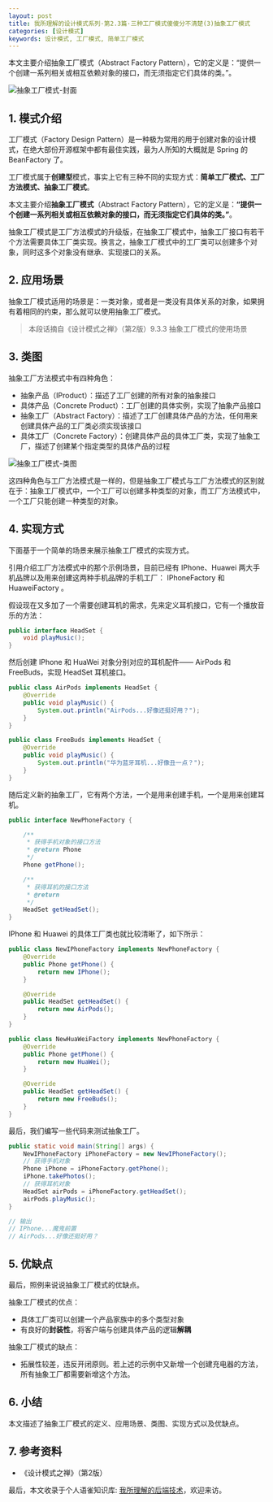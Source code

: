 ```yaml
---
layout: post
title: 我所理解的设计模式系列·第2.3篇·三种工厂模式傻傻分不清楚(3)抽象工厂模式
categories: [设计模式]
keywords: 设计模式, 工厂模式, 简单工厂模式
---
```




本文主要介绍抽象工厂模式（Abstract Factory Pattern），它的定义是：“提供一个创建一系列相关或相互依赖对象的接口，而无须指定它们具体的类。”。



![抽象工厂模式-封面](https://cdn.jsdelivr.net/gh/Planeswalker23/image-storage@master/design-pattern/抽象工厂模式-封面.2gceiyhql1no.jpg)



## 1. 模式介绍

工厂模式（Factory Design Pattern）是一种极为常用的用于创建对象的设计模式，在绝大部份开源框架中都有最佳实践，最为人所知的大概就是 Spring 的 BeanFactory 了。

工厂模式属于**创建型**模式，事实上它有三种不同的实现方式：**简单工厂模式、工厂方法模式、抽象工厂模式**。

本文主要介绍**抽象工厂模式**（Abstract Factory Pattern），它的定义是：**“提供一个创建一系列相关或相互依赖对象的接口，而无须指定它们具体的类。”**。

抽象工厂模式是工厂方法模式的升级版，在抽象工厂模式中，抽象工厂接口有若干个方法需要具体工厂类实现。换言之，抽象工厂模式中的工厂类可以创建多个对象，同时这多个对象没有继承、实现接口的关系。



## 2. 应用场景

抽象工厂模式适用的场景是：一类对象，或者是一类没有具体关系的对象，如果拥有着相同的约束，那么就可以使用抽象工厂模式。

> 本段话摘自《设计模式之禅》（第2版）9.3.3 抽象工厂模式的使用场景



## 3. 类图

抽象工厂方法模式中有四种角色：

- 抽象产品（IProduct）：描述了工厂创建的所有对象的抽象接口
- 具体产品（Concrete Product）：工厂创建的具体实例，实现了抽象产品接口
- 抽象工厂（Abstract Factory）：描述了工厂创建具体产品的方法，任何用来创建具体产品的工厂类必须实现该接口
- 具体工厂（Concrete Factory）：创建具体产品的具体工厂类，实现了抽象工厂，描述了创建某个指定类型的具体产品的过程

![抽象工厂模式-类图](https://cdn.jsdelivr.net/gh/Planeswalker23/image-storage@master/design-pattern/抽象工厂模式-类图.1k56q34x3tkw.jpg)

这四种角色与工厂方法模式是一样的，但是抽象工厂模式与工厂方法模式的区别就在于：抽象工厂模式中，一个工厂可以创建多种类型的对象，而工厂方法模式中，一个工厂只能创建一种类型的对象。



## 4. 实现方式

下面基于一个简单的场景来展示抽象工厂模式的实现方式。

引用介绍工厂方法模式中的那个示例场景，目前已经有 IPhone、Huawei 两大手机品牌以及用来创建这两种手机品牌的手机工厂： IPhoneFactory 和 HuaweiFactory 。

假设现在又多加了一个需要创建耳机的需求，先来定义耳机接口，它有一个播放音乐的方法：

```java
public interface HeadSet {
    void playMusic();
}
```

然后创建 IPhone 和 HuaWei 对象分别对应的耳机配件—— AirPods 和 FreeBuds，实现 HeadSet 耳机接口。

````java
public class AirPods implements HeadSet {
    @Override
    public void playMusic() {
        System.out.println("AirPods...好像还挺好用？");
    }
}

public class FreeBuds implements HeadSet {
    @Override
    public void playMusic() {
        System.out.println("华为蓝牙耳机...好像丑一点？");
    }
}
````

随后定义新的抽象工厂，它有两个方法，一个是用来创建手机，一个是用来创建耳机。

````java
public interface NewPhoneFactory {

    /**
     * 获得手机对象的接口方法
     * @return Phone
     */
    Phone getPhone();

    /**
     * 获得耳机的接口方法
     * @return
     */
    HeadSet getHeadSet();
}
````

IPhone 和 Huawei 的具体工厂类也就比较清晰了，如下所示：

````java
public class NewIPhoneFactory implements NewPhoneFactory {
    @Override
    public Phone getPhone() {
        return new IPhone();
    }

    @Override
    public HeadSet getHeadSet() {
        return new AirPods();
    }
}

public class NewHuaWeiFactory implements NewPhoneFactory {
    @Override
    public Phone getPhone() {
        return new HuaWei();
    }

    @Override
    public HeadSet getHeadSet() {
        return new FreeBuds();
    }
}
````

最后，我们编写一些代码来测试抽象工厂。

```java
public static void main(String[] args) {
    NewIPhoneFactory iPhoneFactory = new NewIPhoneFactory();
    // 获得手机对象
    Phone iPhone = iPhoneFactory.getPhone();
    iPhone.takePhotos();
    // 获得耳机对象
    HeadSet airPods = iPhoneFactory.getHeadSet();
    airPods.playMusic();
}

// 输出
// IPhone...魔鬼前置
// AirPods...好像还挺好用？
```



## 5. 优缺点

最后，照例来说说抽象工厂模式的优缺点。

抽象工厂模式的优点：

- 具体工厂类可以创建一个产品家族中的多个类型对象
- 有良好的**封装性**，将客户端与创建具体产品的逻辑**解耦**

抽象工厂模式的缺点：

- 拓展性较差，违反开闭原则。若上述的示例中又新增一个创建充电器的方法，所有抽象工厂都需要新增这个方法。



## 6. 小结

本文描述了抽象工厂模式的定义、应用场景、类图、实现方式以及优缺点。



## 7. 参考资料

- 《设计模式之禅》（第2版）

最后，本文收录于个人语雀知识库: [我所理解的后端技术](https://www.yuque.com/planeswalker/bankend)，欢迎来访。